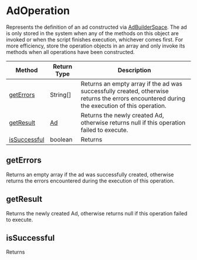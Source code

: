 # AdOperation
Represents the definition of an ad constructed via [AdBuilderSpace](./AdBuilderSpace). The ad is only stored in the system when any of the methods on this object are invoked or when the script finishes execution, whichever comes first. For more efficiency, store the operation objects in an array and only invoke its methods when all operations have been constructed. 

|Method|Return Type|Description|
|-|-|-
[getErrors]('#geterrors')|String[]|Returns an empty array if the ad was successfully created, otherwise returns the errors encountered during the execution of this operation.<br />
[getResult]('#getresult')|[Ad](./Ad)|Returns the newly created Ad, otherwise returns null if this operation failed to execute.<br />
[isSuccessful]('#issuccessful')|boolean|Returns <br />

## <a name="geterrors"></a>getErrors
Returns an empty array if the ad was successfully created, otherwise returns the errors encountered during the execution of this operation.


## <a name="getresult"></a>getResult
Returns the newly created Ad, otherwise returns null if this operation failed to execute.


## <a name="issuccessful"></a>isSuccessful
Returns 


